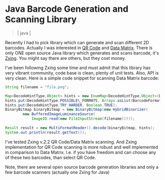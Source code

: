 # Java Barcode Generation and Scanning Library
> | java |

Recently I had to pick library which can generate and scan different 2D barcodes. Actually I was interested in [QR Code](http://en.wikipedia.org/wiki/QR_code) and [Data Matrix](http://en.wikipedia.org/wiki/Data_Matrix). There is only ONE open source Java library which generates and scans barcode, it's [Zxing](http://code.google.com/p/zxing/). You might say there are others, but they cost money.  
  
I've been following Zxing some time and must admit that this library has very vibrant community, code base is clean, plenty of unit tests. Also, API is very clean. Here is a simple code snippet for scanning Data Matrix barcode:  
  
```java
String filename = "file.png";  

Map<DecodeHintType,Object> hints = new EnumMap<DecodeHintType,Object>(DecodeHintType.class);  
hints.put(DecodeHintType.POSSIBLE\_FORMATS, Arrays.asList(BarcodeFormat.DATA_MATRIX));  
hints.put(DecodeHintType.TRY_HARDER, Boolean.TRUE);  
BinaryBitmap binaryBitmap = new BinaryBitmap(new HybridBinarizer(  
        new BufferedImageLuminanceSource(  
            ImageIO.read(new FileInputStream(filename)))));  
  
Result result = new MultiFormatReader().decode(binaryBitmap, hints);  
System.out.println(result.getText());  
```
  
I've tested Zxing v.2.2 QR Code/Data Matrix scanning. And Zxing implementation for QR Code scanning is more robust and well implemented in comparison to Data Matrix. I.e. if you have freedom and can choose any of these two barcodes, than select QR Code.  
  
Note, there are several open source barcode generation libraries and only a few barcode scanners (actually one Zxing for Java)